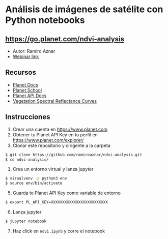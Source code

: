 # Análisis de imágenes de satélite con Python notebooks
## https://go.planet.com/ndvi-analysis

* Autor: Ramiro Aznar
* [Webinar link](https://www.unigis.es/webinar-analisis-de-imagenes-de-satelite-con-python-notebooks/) 

## Recursos

* [Planet Docs](https://developers.planet.com/docs/)
* [Planet School](https://developers.planet.com/planetschool/)
* [Planet API Docs](https://developers.planet.com/docs/data/)
* [Vegetation Spectral Reflectance Curves](http://gsp.humboldt.edu/OLM/Courses/GSP_216_Online/lesson2-1/vegetation.html#:~:text=Vegetation%20has%20a%20unique%20spectral,the%20spectral%20reflectance%20of%20vegetation.)

## Instrucciones

1. Crear una cuenta en https://www.planet.com
2. Obtener tu Planet API Key en tu perfil en https://www.planet.com/explorer/
3. Clonar este repositorio y dirígente a la carpeta

```bash
$ git clone https://github.com/ramiroaznar/ndvi-analysis.git
$ cd ndvi-analysis/
```

1. Crea un entorno virtual y lanza jupyter

```bash
$ virualvenv -p python3 env
$ source env/bin/activate
```

5. Guarda to Planet API Key como variable de entorno

```bash
$ export PL_API_KEY=XXXXXXXXXXXXXXXXXXXXXXXXX
```

6. Lanza jupyter

```bash
$ jupyter notebook
```

7. Haz click en `ndvi.ipynb` y corre el notebook
